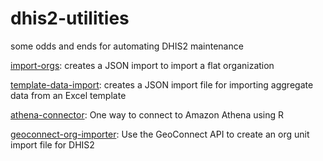 # dhis2-utilities
some odds and ends for automating DHIS2 maintenance

[import-orgs](https://github.com/GHDRTI/dhis2-utilities/tree/master/import-orgs): creates a JSON import to import a flat organization 

[template-data-import](https://github.com/GHDRTI/dhis2-utilities/tree/master/template-data-import): creates a JSON import file for importing aggregate data from an Excel template 

[athena-connector](https://github.com/GHDRTI/dhis2-utilities/tree/master/athena-connector): One way to connect to Amazon Athena using R 

[geoconnect-org-importer](https://github.com/GHDRTI/dhis2-utilities/tree/master/geoconnect): Use the GeoConnect API to create an org unit import file for DHIS2 